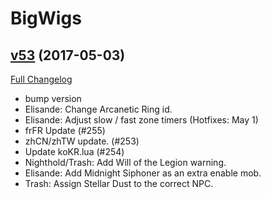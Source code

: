 # BigWigs

## [v53](https://github.com/BigWigsMods/BigWigs/tree/v53) (2017-05-03) [](#top)
[Full Changelog](https://github.com/BigWigsMods/BigWigs/compare/v52.1...v53)

- bump version  
- Elisande: Change Arcanetic Ring id.  
- Elisande: Adjust slow / fast zone timers (Hotfixes: May 1)  
- frFR Update (#255)  
- zhCN/zhTW update. (#253)  
- Update koKR.lua (#254)  
- Nighthold/Trash: Add Will of the Legion warning.  
- Elisande: Add Midnight Siphoner as an extra enable mob.  
- Trash: Assign Stellar Dust to the correct NPC.  
